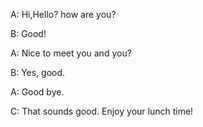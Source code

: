 A: Hi,Hello? how are you?

B: Good!

A: Nice to meet you and you?

B: Yes, good.

A: Good bye.

C: That sounds good. Enjoy your lunch time!
